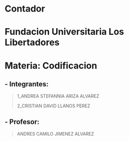 # Contador 
# Fundacion Universitaria Los Libertadores
# Materia: Codificacion
## - Integrantes:
>    1_ANDREA STEFANNIA ARIZA ALVAREZ             
> 
>    2_CRISTIAN DAVID LLANOS PEREZ
> 
## - Profesor:
>    ANDRES CAMILO JIMENEZ ALVAREZ